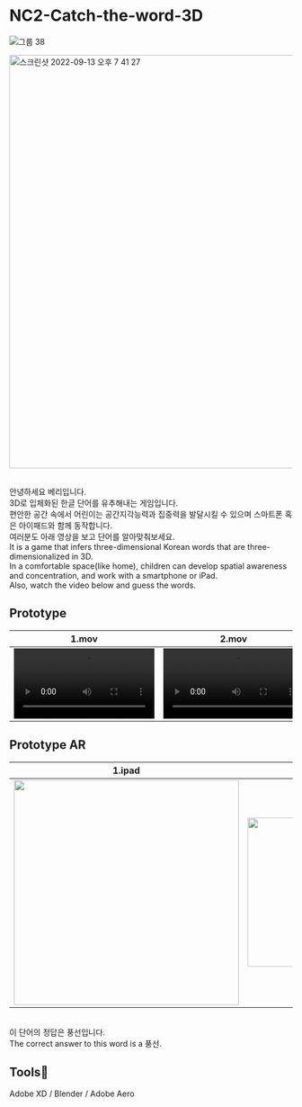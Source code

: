 # NC2-Catch-the-word-3D


![그룹 38](https://user-images.githubusercontent.com/103024780/189884979-d9f4022d-1bbc-43d0-9d5c-aaa4cd813ae3.png)

<img width="735" alt="스크린샷 2022-09-13 오후 7 41 27" src="https://user-images.githubusercontent.com/103024780/189884850-7d153503-1bdd-4bb4-8741-a8449b13612e.png">


<br>안녕하세요 베리입니다.
<br>3D로 입체화된 한글 단어를 유추해내는 게임입니다.
<br>편안한 공간 속에서 어린이는 공간지각능력과 집중력을 발달시킬 수 있으며 스마트폰 혹은 아이패드와 함께 동작합니다.
<br>여러분도 아래 영상을 보고 단어를 알아맞춰보세요.
<br>It is a game that infers three-dimensional Korean words that are three-dimensionalized in 3D.
<br>In a comfortable space(like home), children can develop spatial awareness and concentration, and work with a smartphone or iPad.
<br>Also, watch the video below and guess the words.




## Prototype

|1.mov|2.mov|3.move|
|----|----|----|
|<video width= "250" src = "https://user-images.githubusercontent.com/103024780/189877678-c7ad1c67-3629-4f99-8cc3-fd838eeaee0a.mov">|<video width= "250" src = "https://user-images.githubusercontent.com/103024780/189877728-80f2572f-f2aa-4cc9-a609-753d23336409.mov">|<video width= "250" src = "https://user-images.githubusercontent.com/103024780/189877750-f200c1e4-3497-4cfb-9042-1fa72b9c6c10.mov">|

## Prototype AR

|1.ipad|2.iphone|
|----|----|
|<img width = "400" src = "https://user-images.githubusercontent.com/103024780/189875276-039bdc75-6c14-419b-b82f-14fe82a3a57c.mov">|<img width = "265" src = "https://user-images.githubusercontent.com/103024780/189874804-032585bf-805e-4cc2-99e1-f3a7e535032a.mov">

  
<br>이 단어의 정답은 풍선입니다.
<br>The correct answer to this word is a 풍선.

  
 ## Tools🏏
  Adobe XD / Blender / Adobe Aero

